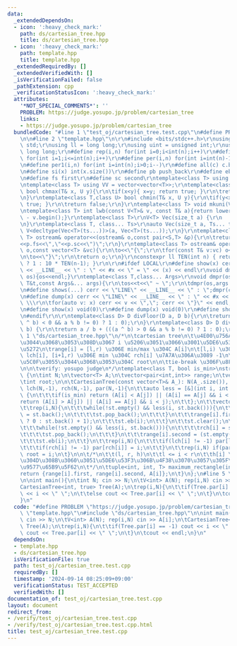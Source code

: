 ```yaml
---
data:
  _extendedDependsOn:
  - icon: ':heavy_check_mark:'
    path: ds/cartesian_tree.hpp
    title: ds/cartesian_tree.hpp
  - icon: ':heavy_check_mark:'
    path: template.hpp
    title: template.hpp
  _extendedRequiredBy: []
  _extendedVerifiedWith: []
  _isVerificationFailed: false
  _pathExtension: cpp
  _verificationStatusIcon: ':heavy_check_mark:'
  attributes:
    '*NOT_SPECIAL_COMMENTS*': ''
    PROBLEM: https://judge.yosupo.jp/problem/cartesian_tree
    links:
    - https://judge.yosupo.jp/problem/cartesian_tree
  bundledCode: "#line 1 \"test_oj/cartesian_tree.test.cpp\"\n#define PROBLEM \"https://judge.yosupo.jp/problem/cartesian_tree\"\
    \n\n#line 2 \"template.hpp\"\n\r\n#include <bits/stdc++.h>\r\nusing namespace\
    \ std;\r\nusing ll = long long;\r\nusing uint = unsigned int;\r\nusing ull = unsigned\
    \ long long;\r\n#define rep(i,n) for(int i=0;i<int(n);i++)\r\n#define rep1(i,n)\
    \ for(int i=1;i<=int(n);i++)\r\n#define per(i,n) for(int i=int(n)-1;i>=0;i--)\r\
    \n#define per1(i,n) for(int i=int(n);i>0;i--)\r\n#define all(c) c.begin(),c.end()\r\
    \n#define si(x) int(x.size())\r\n#define pb push_back\r\n#define eb emplace_back\r\
    \n#define fs first\r\n#define sc second\r\ntemplate<class T> using V = vector<T>;\r\
    \ntemplate<class T> using VV = vector<vector<T>>;\r\ntemplate<class T,class U>\
    \ bool chmax(T& x, U y){\r\n\tif(x<y){ x=y; return true; }\r\n\treturn false;\r\
    \n}\r\ntemplate<class T,class U> bool chmin(T& x, U y){\r\n\tif(y<x){ x=y; return\
    \ true; }\r\n\treturn false;\r\n}\r\ntemplate<class T> void mkuni(V<T>& v){sort(all(v));v.erase(unique(all(v)),v.end());}\r\
    \ntemplate<class T> int lwb(const V<T>& v, const T& a){return lower_bound(all(v),a)\
    \ - v.begin();}\r\ntemplate<class T>\r\nV<T> Vec(size_t a) {\r\n    return V<T>(a);\r\
    \n}\r\ntemplate<class T, class... Ts>\r\nauto Vec(size_t a, Ts... ts) {\r\n  return\
    \ V<decltype(Vec<T>(ts...))>(a, Vec<T>(ts...));\r\n}\r\ntemplate<class S,class\
    \ T> ostream& operator<<(ostream& o,const pair<S,T> &p){\r\n\treturn o<<\"(\"\
    <<p.fs<<\",\"<<p.sc<<\")\";\r\n}\r\ntemplate<class T> ostream& operator<<(ostream&\
    \ o,const vector<T> &vc){\r\n\to<<\"{\";\r\n\tfor(const T& v:vc) o<<v<<\",\";\r\
    \n\to<<\"}\";\r\n\treturn o;\r\n}\r\nconstexpr ll TEN(int n) { return (n == 0)\
    \ ? 1 : 10 * TEN(n-1); }\r\n\r\n#ifdef LOCAL\r\n#define show(x) cerr << \"LINE\"\
    \ << __LINE__ << \" : \" << #x << \" = \" << (x) << endl\r\nvoid dmpr(ostream&\
    \ os){os<<endl;}\r\ntemplate<class T,class... Args>\r\nvoid dmpr(ostream&os,const\
    \ T&t,const Args&... args){\r\n\tos<<t<<\" ~ \";\r\n\tdmpr(os,args...);\r\n}\r\
    \n#define shows(...) cerr << \"LINE\" << __LINE__ << \" : \";dmpr(cerr,##__VA_ARGS__)\r\
    \n#define dump(x) cerr << \"LINE\" << __LINE__ << \" : \" << #x << \" = {\"; \
    \ \\\r\n\tfor(auto v: x) cerr << v << \",\"; cerr << \"}\" << endl;\r\n#else\r\
    \n#define show(x) void(0)\r\n#define dump(x) void(0)\r\n#define shows(...) void(0)\r\
    \n#endif\r\n\r\ntemplate<class D> D divFloor(D a, D b){\r\n\treturn a / b - (((a\
    \ ^ b) < 0 && a % b != 0) ? 1 : 0);\r\n}\r\ntemplate<class D> D divCeil(D a, D\
    \ b) {\r\n\treturn a / b + (((a ^ b) > 0 && a % b != 0) ? 1 : 0);\r\n}\r\n#line\
    \ 1 \"ds/cartesian_tree.hpp\"\n/*\n\tcartesian tree\n\t\u4E00\u756A\u5C0F\u3055\
    \u3044\u3068\u3053\u308D\u3067 i \u5206\u3051\u3066\u3001\u5DE6\u53F3\u306B\u5206\
    \u5272\n\trange[i] = [l,r) \u306E min/max \u304C A[i]\n\t[l,i) \u306E min \u304C\
    \ lch[i], [i+1,r) \u306E min \u304C rch[i] \u7A7A\u306A\u3089 -1\n\t\u4E00\u756A\
    \u5C0F\u3055\u3044\u3068\u3053\u304C root\n\n\ttie-break \u306F\u8F9E\u66F8\u9806\
    \n\n\tverify: yosupo judge\n*/\ntemplate<class T, bool is_min>\nstruct CartesianTree\
    \ {\n\tint N;\n\tvector<T> A;\n\tvector<pair<int,int>> range;\n\tvector<int> lch,rch,par;\n\
    \tint root;\n\n\tCartesianTree(const vector<T>& A_): N(A_.size()), A(A_), range(N),\
    \ lch(N,-1), rch(N,-1), par(N,-1){\n\t\tauto less = [&](int i, int j) -> bool\
    \ {\n\t\t\tif(is_min) return (A[i] < A[j]) || (A[i] == A[j] && i < j);\n\t\t\t\
    return (A[i] > A[j]) || (A[i] == A[j] && i < j);\n\t\t};\n\t\tvector<int> st;\n\
    \t\trep(i,N){\n\t\t\twhile(!st.empty() && less(i, st.back())){\n\t\t\t\tlch[i]\
    \ = st.back();\n\t\t\t\tst.pop_back();\n\t\t\t}\n\t\t\trange[i].first = (st.empty()\
    \ ? 0 : st.back() + 1);\n\t\t\tst.eb(i);\n\t\t}\n\t\tst.clear();\n\t\tper(i,N){\n\
    \t\t\twhile(!st.empty() && less(i, st.back())){\n\t\t\t\trch[i] = st.back();\n\
    \t\t\t\tst.pop_back();\n\t\t\t}\n\t\t\trange[i].second = (st.empty() ? N : st.back());\n\
    \t\t\tst.eb(i);\n\t\t}\n\t\trep(i,N){\n\t\t\tif(lch[i] != -1) par[lch[i]] = i;\n\
    \t\t\tif(rch[i] != -1) par[rch[i]] = i;\n\t\t}\n\t\trep(i,N) if(par[i] == -1)\
    \ root = i;\n\t}\n\n\t/*\n\t\t(l, r, h)\n\t\tl <= i < r\n\t\th[i] \u3092\u3067\
    \u304D\u308B\u3060\u3051\u5DE6\u53F3\u306B\u4F38\u3070\u3057\u305F\u6642\u306E\
    \u9577\u65B9\u5F62\n\t*/\n\ttuple<int, int, T> maximum_rectangle(int i){\n\t\t\
    return {range[i].first, range[i].second, A[i]};\n\t}\n};\n#line 5 \"test_oj/cartesian_tree.test.cpp\"\
    \n\nint main(){\n\tint N; cin >> N;\n\tV<int> A(N); rep(i,N) cin >> A[i];\n\t\
    CartesianTree<int, true> Tree(A);\n\trep(i,N){\n\t\tif(Tree.par[i] == -1) cout\
    \ << i << \" \";\n\t\telse cout << Tree.par[i] << \" \";\n\t}\n\tcout << endl;\n\
    }\n"
  code: "#define PROBLEM \"https://judge.yosupo.jp/problem/cartesian_tree\"\n\n#include\
    \ \"template.hpp\"\n#include \"ds/cartesian_tree.hpp\"\n\nint main(){\n\tint N;\
    \ cin >> N;\n\tV<int> A(N); rep(i,N) cin >> A[i];\n\tCartesianTree<int, true>\
    \ Tree(A);\n\trep(i,N){\n\t\tif(Tree.par[i] == -1) cout << i << \" \";\n\t\telse\
    \ cout << Tree.par[i] << \" \";\n\t}\n\tcout << endl;\n}\n"
  dependsOn:
  - template.hpp
  - ds/cartesian_tree.hpp
  isVerificationFile: true
  path: test_oj/cartesian_tree.test.cpp
  requiredBy: []
  timestamp: '2024-09-14 08:25:09+09:00'
  verificationStatus: TEST_ACCEPTED
  verifiedWith: []
documentation_of: test_oj/cartesian_tree.test.cpp
layout: document
redirect_from:
- /verify/test_oj/cartesian_tree.test.cpp
- /verify/test_oj/cartesian_tree.test.cpp.html
title: test_oj/cartesian_tree.test.cpp
---
```

